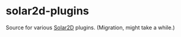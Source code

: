 # solar2d-plugins
Source for various [Solar2D](https://solar2d.com) plugins. (Migration, might take a while.)
